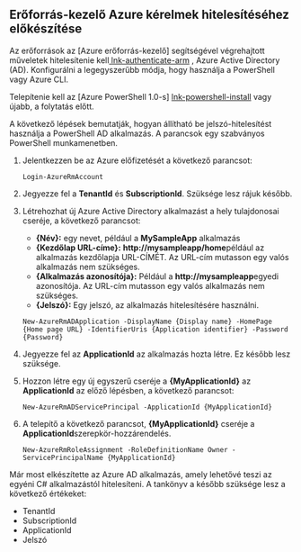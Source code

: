## <a name="prepare-to-authenticate-azure-resource-manager-requests"></a>Erőforrás-kezelő Azure kérelmek hitelesítéséhez előkészítése

Az erőforrások az [Azure erőforrás-kezelő] segítségével végrehajtott műveletek hitelesítenie kell[ lnk-authenticate-arm] , Azure Active Directory (AD). Konfigurálni a legegyszerűbb módja, hogy használja a PowerShell vagy Azure CLI.

Telepítenie kell az [Azure PowerShell 1.0-s] [ lnk-powershell-install] vagy újabb, a folytatás előtt.

A következő lépések bemutatják, hogyan állítható be jelszó-hitelesítést használja a PowerShell AD alkalmazás. A parancsok egy szabványos PowerShell munkamenetben.

1. Jelentkezzen be az Azure előfizetését a következő parancsot:

    ```
    Login-AzureRmAccount
    ```

2. Jegyezze fel a **TenantId** és **SubscriptionId**. Szüksége lesz rájuk később.

3. Létrehozhat új Azure Active Directory alkalmazást a hely tulajdonosai cseréje, a következő parancsot:

    - **{Név}:** egy nevet, például a **MySampleApp** alkalmazás
    - **{Kezdőlap URL-címe}:** **http://mysampleapp/home**például az alkalmazás kezdőlapja URL-CÍMÉT. Az URL-cím mutasson egy valós alkalmazás nem szükséges.
    - **{Alkalmazás azonosítója}:** Például a **http://mysampleapp**egyedi azonosítója. Az URL-cím mutasson egy valós alkalmazás nem szükséges.
    - **{Jelszó}:** Egy jelszó, az alkalmazás hitelesítésére használni.

    ```
    New-AzureRmADApplication -DisplayName {Display name} -HomePage {Home page URL} -IdentifierUris {Application identifier} -Password {Password}
    ```
    
4. Jegyezze fel az **ApplicationId** az alkalmazás hozta létre. Ez később lesz szüksége.

5. Hozzon létre egy új egyszerű cseréje a **{MyApplicationId}** az **ApplicationId** az előző lépésben, a következő parancsot:

    ```
    New-AzureRmADServicePrincipal -ApplicationId {MyApplicationId}
    ```
    
6. A telepítő a következő parancsot, **{MyApplicationId}** cseréje a **ApplicationId**szerepkör-hozzárendelés.

    ```
    New-AzureRmRoleAssignment -RoleDefinitionName Owner -ServicePrincipalName {MyApplicationId}
    ```
    
Már most elkészítette az Azure AD alkalmazás, amely lehetővé teszi az egyéni C# alkalmazástól hitelesíteni. A tankönyv a később szüksége lesz a következő értékeket:

- TenantId
- SubscriptionId
- ApplicationId
- Jelszó

[lnk-authenticate-arm]: https://msdn.microsoft.com/library/azure/dn790557.aspx
[lnk-powershell-install]: ../articles/powershell-install-configure.md
